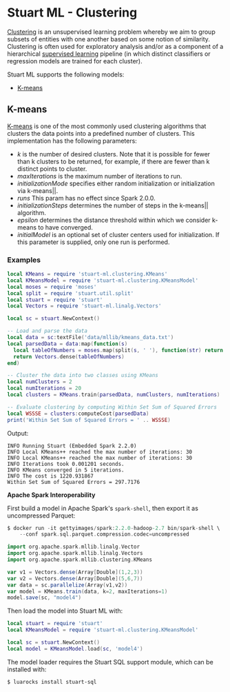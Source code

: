 # Stuart ML - Clustering

[Clustering](https://en.wikipedia.org/wiki/Cluster_analysis) is an unsupervised learning problem whereby we aim to group subsets of entities with one another based on some notion of similarity. Clustering is often used for exploratory analysis and/or as a component of a hierarchical [supervised learning](https://en.wikipedia.org/wiki/Supervised_learning) pipeline (in which distinct classifiers or regression models are trained for each cluster).

Stuart ML supports the following models:

* [K-means](#k-means)

## K-means

[K-means](https://en.wikipedia.org/wiki/K-means_clustering) is one of the most commonly used clustering algorithms that clusters the data points into a predefined number of clusters. This implementation has the following parameters:

* _k_ is the number of desired clusters. Note that it is possible for fewer than k clusters to be returned, for example, if there are fewer than k distinct points to cluster.
* _maxIterations_ is the maximum number of iterations to run.
* _initializationMode_ specifies either random initialization or initialization via k-means||.
* _runs_ This param has no effect since Spark 2.0.0.
* _initializationSteps_ determines the number of steps in the k-means|| algorithm.
* _epsilon_ determines the distance threshold within which we consider k-means to have converged.
* _initialModel_ is an optional set of cluster centers used for initialization. If this parameter is supplied, only one run is performed.

### Examples

```lua
local KMeans = require 'stuart-ml.clustering.KMeans'
local KMeansModel = require 'stuart-ml.clustering.KMeansModel'
local moses = require 'moses'
local split = require 'stuart.util.split'
local stuart = require 'stuart'
local Vectors = require 'stuart-ml.linalg.Vectors'

local sc = stuart.NewContext()

-- Load and parse the data
local data = sc:textFile('data/mllib/kmeans_data.txt')
local parsedData = data:map(function(s)
  local tableOfNumbers = moses.map(split(s, ' '), function(str) return tonumber(str) end)
  return Vectors.dense(tableOfNumbers)
end)

-- Cluster the data into two classes using KMeans
local numClusters = 2
local numIterations = 20
local clusters = KMeans.train(parsedData, numClusters, numIterations)

-- Evaluate clustering by computing Within Set Sum of Squared Errors
local WSSSE = clusters:computeCost(parsedData)
print('Within Set Sum of Squared Errors = ' .. WSSSE)
```

Output:

```
INFO Running Stuart (Embedded Spark 2.2.0)
INFO Local KMeans++ reached the max number of iterations: 30
INFO Local KMeans++ reached the max number of iterations: 30
INFO Iterations took 0.001201 seconds.
INFO KMeans converged in 5 iterations.
INFO The cost is 1220.931867
Within Set Sum of Squared Errors = 297.7176
```

**Apache Spark Interoperability**

First build a model in Apache Spark's `spark-shell`, then export it as uncompressed Parquet:

```scala
$ docker run -it gettyimages/spark:2.2.0-hadoop-2.7 bin/spark-shell \
	--conf spark.sql.parquet.compression.codec=uncompressed

import org.apache.spark.mllib.linalg.Vector
import org.apache.spark.mllib.linalg.Vectors
import org.apache.spark.mllib.clustering.KMeans

var v1 = Vectors.dense(Array[Double](1,2,3))
var v2 = Vectors.dense(Array[Double](5,6,7))
var data = sc.parallelize(Array(v1,v2))
var model = KMeans.train(data, k=2, maxIterations=1)
model.save(sc, "model4")
```

Then load the model into Stuart ML with:

```lua
local stuart = require 'stuart'
local KMeansModel = require 'stuart-ml.clustering.KMeansModel'

local sc = stuart.NewContext()
local model = KMeansModel.load(sc, 'model4')
```

The model loader requires the Stuart SQL support module, which can be installed with:

```sh
$ luarocks install stuart-sql
```
